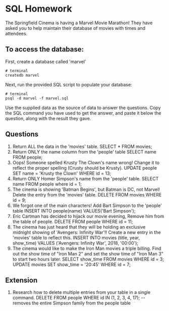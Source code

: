 # SQL Homework

The Springfield Cinema is having a Marvel Movie Marathon! They have asked you to help maintain their database of movies with times and attendees.

## To access the database:

First, create a database called 'marvel'

```
# terminal
createdb marvel
```

Next, run the provided SQL script to populate your database:

```
# terminal
psql -d marvel -f marvel.sql
```

Use the supplied data as the source of data to answer the questions. Copy the SQL command you have used to get the answer, and paste it below the question, along with the result they gave.

## Questions

1.  Return ALL the data in the 'movies' table.
    SELECT * FROM movies;
2.  Return ONLY the name column from the 'people' table
    SELECT name FROM people;
3.  Oops! Someone spelled Krusty The Clown's name wrong! Change it to reflect the proper spelling (Crusty should be Krusty).
    UPDATE people SET name = 'Krusty the Clown' WHERE id = 13;
4.  Return ONLY Homer Simpson's name from the 'people' table.
    SELECT name FROM people where id = 1;
5.  The cinema is showing 'Batman Begins', but Batman is DC, not Marvel! Delete the entry from the 'movies' table.
    DELETE FROM movies WHERE id = 9;
6.  We forgot one of the main characters! Add Bart Simpson to the 'people' table
    INSERT INTO people(name) VALUES('Bart Simpson');
7.  Eric Cartman has decided to hijack our movie evening, Remove him from the table of people.
    DELETE FROM people WHERE id = 11;
8.  The cinema has just heard that they will be holding an exclusive midnight showing of 'Avengers: Infinity War'!! Create a new entry in the 'movies' table to reflect this.
    INSERT INTO movies (title, year, show_time) VALUES ('Avengers: Infinity War', 2018, '00:00');
9.  The cinema would like to make the Iron Man movies a triple billing. Find out the show time of "Iron Man 2" and set the show time of "Iron Man 3" to start two hours later.
    SELECT show_time FROM movies WHERE id = 3;
    UPDATE movies SET show_time = '20:45' WHERE id = 7;

## Extension

1.  Research how to delete multiple entries from your table in a single command.
    DELETE FROM people WHERE id IN (1, 2, 3, 4, 17);
    -- removes the entire Simpson family from the people table
